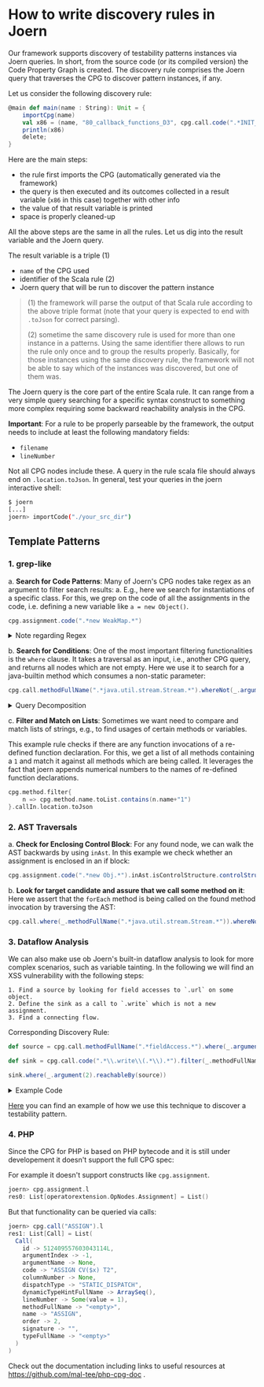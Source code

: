 # How to write discovery rules in Joern

Our framework supports discovery of testability patterns instances via Joern queries. In short, from the source code (or its compiled version) the Code Property Graph is created.
The discovery rule comprises the Joern query that traverses the CPG to discover pattern instances, if any.

Let us consider the following discovery rule:

```scala
@main def main(name : String): Unit = {
    importCpg(name)
    val x86 = (name, "80_callback_functions_D3", cpg.call.code(".*INIT_USER_CALL.*call_user_func.*").reachableBy(cpg.call.code(".*CONCAT.*string.*")).location.toJson);
    println(x86)
    delete;
} 
```

Here are the main steps:

- the rule first imports the CPG (automatically generated via the framework)
- the query is then executed and its outcomes collected in a result variable (`x86` in this case) together with other info
- the value of that result variable is printed
- space is properly cleaned-up

All the above steps are the same in all the rules. Let us dig into the result variable and the Joern query.

The result variable is a triple (1)

- `name` of the CPG used
- identifier of the Scala rule (2)
- Joern query that will be run to discover the pattern instance

> (1) the framework will parse the output of that Scala rule according to the above triple format (note that your query is expected to end with `.toJson` for correct parsing).
>
> (2) sometime the same discovery rule is used for more than one instance in a patterns. Using the same identifier there allows to run the rule only once and to group the results properly. Basically, for those instances using the same discovery rule, the framework will not be able to say which of the instances was discovered, but one of them was.

The Joern query is the core part of the entire Scala rule. It can range from a very simple query searching for a specific syntax construct to something more complex requiring some backward reachability analysis in the CPG.

**Important**: For a rule to be properly parseable by the framework, the output needs to include at least the following mandatory fields:

- `filename`
- `lineNumber`

Not all CPG nodes include these.
A query in the rule scala file should always end on
`.location.toJson`.
In general, test your queries in the joern interactive shell:

```sh
$ joern 
[...]
joern> importCode("./your_src_dir")
```

## Template Patterns

### 1. grep-like

a. **Search for Code Patterns**: Many of Joern's CPG nodes take regex as an argument to filter search results:
a. E.g., here we search for instantiations of a specific class. For this, we grep on the code of all the assignments in the code, i.e. defining a new variable like `a = new Object()`.

```scala
cpg.assignment.code(".*new WeakMap.*")
```

<details markdown=true>
<summary>Note regarding Regex</summary>

The string inside the quotes is parsed as regex, e.g., you search for multiple strings with something like ".*Thread.*(Callable|Runnable).*".  
To search for special characters such as `{`, you have to escape them with a double backslash `//`.

</details>

b. **Search for Conditions**: One of the most important filtering functionalities is the `where` clause. It takes a traversal as an input, i.e., another CPG query, and returns all nodes which are not empty.
Here we use it to search for a java-builtin method which consumes a non-static parameter:

```scala
cpg.call.methodFullName(".*java.util.stream.Stream.*").whereNot(_.argument(1).isLiteral)
```

<details markdown=true>
<summary>Query Decomposition</summary>

1. `call`: consider all function calls
2. `methodFullName`: get the full name of all functions being called.
3. `([REGEX])`: filter the names for a java-builtin function called "Stream" (not the wildcards `.*` in the beginning and end)
4. `whereNot`: only consider call nodes which
5. `_.argument(1)`: this looks at the first argument of the call, for method calls this is the object itself (e.g., `this`)
6. `isLiteral`: and finally we make sure that it is not a literal, e.g., not a static string or integer (`"s", 1337`) but a variable.

</details>

c. **Filter and Match on Lists**:
Sometimes we want need to compare and match lists of strings, e.g., to find usages of certain methods or variables.  

This example rule checks if there are any function invocations of a re-defined function declaration.
For this, we get a list of all methods containing a `1` and match it against all methods which are being called.
It leverages the fact that joern appends numerical numbers to the names of re-defined function declarations.

```scala
cpg.method.filter{
    n => cpg.method.name.toList.contains(n.name+"1")
}.callIn.location.toJson
```

### 2. AST Traversals  

a. **Check for Enclosing Control Block**: For any found node, we can walk the AST backwards by using `inAst`.
In this example we check whether an assignment is enclosed in an if block:

```scala
cpg.assignment.code(".*new Obj.*").inAst.isControlStructure.controlStructureType("IF")
```

b. **Look for target candidate and assure that we call some method on it**: Here we assert that the `forEach` method is being called on the found method invocation by traversing the AST:

```scala
cpg.call.where(_.methodFullName(".*java.util.stream.Stream.*")).whereNot(_.argument(1).isLiteral).astParent.code(".*forEach.*")
```

### 3. Dataflow Analysis  

We can also make use ob Joern's built-in dataflow analysis to look for more complex scenarios, such as variable tainting.
In the following we will find an XSS vulnerability with the following steps:

```text
1. Find a source by looking for field accesses to `.url` on some object.
2. Define the sink as a call to `.write` which is not a new assignment.
3. Find a connecting flow.
```

Corresponding Discovery Rule:

```scala
def source = cpg.call.methodFullName(".*fieldAccess.*").where(_.argument(2).isFieldIdentifier.canonicalName(".*url.*"))

def sink = cpg.call.code(".*\\.write\\(.*\\).*").filter(_.methodFullName != "<operator>.assignment")

sink.where(_.argument(2).reachableBy(source))
```

<details markdown=true>
<summary>Example Code</summary>

```javascript
function makeResponse(code, message) { 
    res.writeHead(code, {"Content-Type" : "text/html"});

    res.write(message); 
    res.end();
}

const parsed = route.parse(req.url); 
const query = querystring.parse(parsed.query);

makeResponse(200, query);
```

Explanation: A Javascript backend (e.g., NodeJS) accesses the .url field of the Request object and returns parts of it in the response.

</details>

[Here](https://github.com/testable-eu/sast-testability-patterns/blob/131d6f6861b0cdc890778ad5dc98a83fa2486e57/JAVA/23_array/2_instance_23_array/2_instance_23_array.sc) you can find an example of how we use this technique to discover a testability pattern.

### 4. PHP

Since the CPG for PHP is based on PHP bytecode and it is still under developement it doesn't support the full CPG spec:

For example it doesn't support constructs like `cpg.assignment`.

```scala
joern> cpg.assignment.l 
res0: List[operatorextension.OpNodes.Assignment] = List()
```

But that functionality can be queried via calls:

```scala
joern> cpg.call("ASSIGN").l 
res1: List[Call] = List(
  Call(
    id -> 512409557603043114L,
    argumentIndex -> -1,
    argumentName -> None,
    code -> "ASSIGN CV($x) T2",
    columnNumber -> None,
    dispatchType -> "STATIC_DISPATCH",
    dynamicTypeHintFullName -> ArraySeq(),
    lineNumber -> Some(value = 1),
    methodFullName -> "<empty>",
    name -> "ASSIGN",
    order -> 2,
    signature -> "",
    typeFullName -> "<empty>"
  )
)
```

Check out the documentation including links to useful resources at https://github.com/mal-tee/php-cpg-doc .
